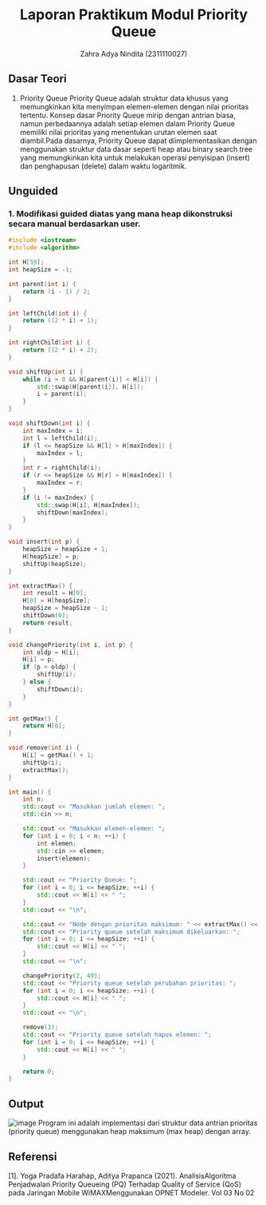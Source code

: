 # <h1 align="center">Laporan Praktikum Modul Priority Queue</h1>
<p align="center">Zahra Adya Nindita (2311110027)</p>

## Dasar Teori

1. Priority Queue
Priority Queue adalah struktur data khusus yang memungkinkan kita menyimpan elemen-elemen dengan nilai prioritas tertentu. Konsep dasar Priority Queue mirip dengan antrian biasa, namun perbedaannya adalah setiap elemen dalam Priority Queue memiliki nilai prioritas yang menentukan urutan elemen saat diambil.Pada dasarnya, Priority Queue dapat diimplementasikan dengan menggunakan struktur data dasar seperti heap atau binary search tree yang memungkinkan kita untuk melakukan operasi penyisipan (insert) dan penghapusan (delete) dalam waktu logaritmik. 

## Unguided 

### 1. Modifikasi guided diatas yang mana heap dikonstruksi secara manual berdasarkan user.
```C++
#include <iostream>
#include <algorithm>

int H[50];
int heapSize = -1;

int parent(int i) {
    return (i - 1) / 2;
}

int leftChild(int i) {
    return ((2 * i) + 1);
}

int rightChild(int i) {
    return ((2 * i) + 2);
}

void shiftUp(int i) {
    while (i > 0 && H[parent(i)] < H[i]) {
        std::swap(H[parent(i)], H[i]);
        i = parent(i);
    }
}

void shiftDown(int i) {
    int maxIndex = i;
    int l = leftChild(i);
    if (l <= heapSize && H[l] > H[maxIndex]) {
        maxIndex = l;
    }
    int r = rightChild(i);
    if (r <= heapSize && H[r] > H[maxIndex]) {
        maxIndex = r;
    }
    if (i != maxIndex) {
        std::swap(H[i], H[maxIndex]);
        shiftDown(maxIndex);
    }
}

void insert(int p) {
    heapSize = heapSize + 1;
    H[heapSize] = p;
    shiftUp(heapSize);
}

int extractMax() {
    int result = H[0];
    H[0] = H[heapSize];
    heapSize = heapSize - 1;
    shiftDown(0);
    return result;
}

void changePriority(int i, int p) {
    int oldp = H[i];
    H[i] = p;
    if (p > oldp) {
        shiftUp(i);
    } else {
        shiftDown(i);
    }
}

int getMax() {
    return H[0];
}

void remove(int i) {
    H[i] = getMax() + 1;
    shiftUp(i);
    extractMax();
}

int main() {
    int n;
    std::cout << "Masukkan jumlah elemen: ";
    std::cin >> n;

    std::cout << "Masukkan elemen-elemen: ";
    for (int i = 0; i < n; ++i) {
        int elemen;
        std::cin >> elemen;
        insert(elemen);
    }

    std::cout << "Priority Queue: ";
    for (int i = 0; i <= heapSize; ++i) {
        std::cout << H[i] << " ";
    }
    std::cout << "\n";

    std::cout << "Node dengan prioritas maksimum: " << extractMax() << "\n";
    std::cout << "Priority queue setelah maksimum dikeluarkan: ";
    for (int i = 0; i <= heapSize; ++i) {
        std::cout << H[i] << " ";
    }
    std::cout << "\n";

    changePriority(2, 49);
    std::cout << "Priority queue setelah perubahan prioritas: ";
    for (int i = 0; i <= heapSize; ++i) {
        std::cout << H[i] << " ";
    }
    std::cout << "\n";

    remove(3);
    std::cout << "Priority queue setelah hapus elemen: ";
    for (int i = 0; i <= heapSize; ++i) {
        std::cout << H[i] << " ";
    }

    return 0;
}
```
## Output
![image](https://github.com/zaranindita/Struktur-Data-Assignment/assets/160976449/0a799f63-e303-4a95-907c-c029024ec41f)
Program ini adalah implementasi dari struktur data antrian prioritas (priority queue) menggunakan heap maksimum (max heap) dengan array. 

## Referensi
[1]. Yoga Pradafa Harahap, Aditya Prapanca (2021). AnalisisAlgoritma Penjadwalan Priority Queueing (PQ) Terhadap Quality of Service (QoS) pada Jaringan Mobile WiMAXMenggunakan OPNET Modeler. Vol 03 No 02

